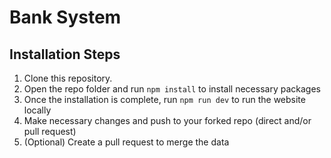 # Bank System

## Installation Steps
1. Clone this repository.
2. Open the repo folder and run `npm install` to install necessary packages
3. Once the installation is complete, run `npm run dev` to run the website locally
4. Make necessary changes and push to your forked repo (direct and/or pull request)
5. (Optional) Create a pull request to merge the data
